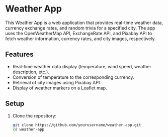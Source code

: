 # Weather App

This Weather App is a web application that provides real-time weather data, currency exchange rates, and random trivia for a specified city. The app uses the OpenWeatherMap API, ExchangeRate API, and Pixabay API to fetch weather information, currency rates, and city images, respectively.

## Features

- Real-time weather data display (temperature, wind speed, weather description, etc.).
- Conversion of temperature to the corresponding currency.
- Retrieval of city images using Pixabay API.
- Display of weather markers on a Leaflet map.

## Setup

1. Clone the repository:

   ```bash
   git clone https://github.com/yourusername/weather-app.git
   cd weather-app
